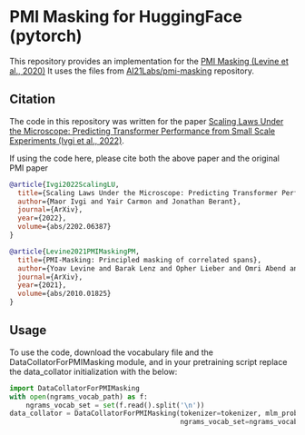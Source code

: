# PMI Masking for HuggingFace (pytorch)
This repository provides an implementation for the [PMI Masking (Levine et al., 2020)](https://arxiv.org/abs/2010.01825)
It uses the files from [AI21Labs/pmi-masking](https://github.com/AI21Labs/pmi-masking) repository.

## Citation
The code in this repository was written for the paper 
[Scaling Laws Under the Microscope: Predicting Transformer Performance from Small Scale Experiments (Ivgi et al., 2022)](https://arxiv.org/abs/2202.06387).

If using the code here, please cite both the above paper and the original PMI paper

```bibtex
@article{Ivgi2022ScalingLU,
  title={Scaling Laws Under the Microscope: Predicting Transformer Performance from Small Scale Experiments},
  author={Maor Ivgi and Yair Carmon and Jonathan Berant},
  journal={ArXiv},
  year={2022},
  volume={abs/2202.06387}
}
```

```bibtex
@article{Levine2021PMIMaskingPM,
  title={PMI-Masking: Principled masking of correlated spans},
  author={Yoav Levine and Barak Lenz and Opher Lieber and Omri Abend and Kevin Leyton-Brown and Moshe Tennenholtz and Yoav Shoham},
  journal={ArXiv},
  year={2021},
  volume={abs/2010.01825}
}
```

## Usage
To use the code, download the vocabulary file and the DataCollatorForPMIMasking module, and in your pretraining script replace the data_collator initialization with the below:

```python
import DataCollatorForPMIMasking
with open(ngrams_vocab_path) as f:
    ngrams_vocab_set = set(f.read().split('\n'))
data_collator = DataCollatorForPMIMasking(tokenizer=tokenizer, mlm_probability=data_args.mlm_probability,
                                          ngrams_vocab_set=ngrams_vocab_set)
```
